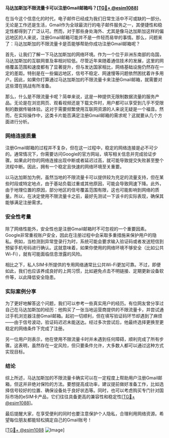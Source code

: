 **马达加斯加不限流量卡可以注册Gmail邮箱吗？[[TG💪+ @esim1088](https://t.me/s/esim1088)]**

在当今这个信息化的时代，电子邮件已经成为我们日常生活中不可或缺的一部分。无论是工作还是生活，Gmail作为全球最流行的电子邮件服务之一，其便捷性和稳定性都得到了广泛认可。然而，对于那些身处海外、尤其是像马达加斯加这样的偏远地区的人来说，注册Gmail邮箱可能并不是一件轻而易举的事情。那么，问题来了：马达加斯加的不限流量卡是否能够帮助你成功注册Gmail邮箱呢？

首先，让我们了解一下马达加斯加的网络环境。作为一个位于非洲东南部的岛国，马达加斯加的互联网普及率相对较低。尽管近年来随着通信技术的发展，这里的网络覆盖范围和速度都有了显著提升，但与发达国家相比，网络基础设施仍然存在一定的差距。特别是在一些偏远地区，信号不稳定、网速慢等问题依然困扰着许多用户。因此，如果你打算通过马达加斯加的不限流量卡来注册Gmail邮箱，就需要对这些潜在挑战有所准备。

那么，什么是不限流量卡呢？简单来说，这是一种提供无限制数据流量的服务产品。无论是在浏览网页、观看视频还是下载文件时，用户都可以享受到几乎不受限制的数据传输体验。这对于需要频繁使用互联网资源的人来说无疑是一个福音。然而，在实际操作中，这类卡片能否满足注册Gmail邮箱的需求呢？这就要从几个方面进行分析。

### 网络连接质量

注册Gmail邮箱的过程并不复杂，但在这一过程中，稳定的网络连接是必不可少的。通常情况下，你需要访问Google的官方网站，填写相关信息并完成验证步骤。如果此时你的网络连接出现中断或者延迟过高，就可能导致提交失败甚至整个流程中断。因此，拥有一个稳定且快速的网络环境至关重要。

以马达加斯加为例，虽然当地的不限流量卡可以提供较为充足的流量支持，但在某些时段或特定地点，由于基站负载过重或其他原因，可能会导致网速下降。此外，由于地理位置的原因，部分地区的信号覆盖范围有限，这也可能影响到网络的质量。所以，在决定使用不限流量卡之前，最好先测试一下该卡的实际表现，确保其能够满足注册需求。

### 安全性考量

除了网络性能外，安全性也是注册Gmail邮箱时不可忽视的一个重要因素。Google非常重视账户安全，因此在注册过程中会采取多重措施来保护用户的隐私。例如，当检测到异常登录行为时，系统可能会要求输入验证码或者发送短信到预留手机号码进行确认。这就意味着，如果你使用的网络环境不够安全（比如公共Wi-Fi），就有可能面临信息泄露的风险。

相比之下，私人SIM卡所提供的专用网络通常比公共Wi-Fi更加可靠。不过，即便如此，我们也应该养成良好的上网习惯，比如避免点击不明链接、定期更新设备软件等，以此降低安全隐患。

### 实际案例分享

为了更好地解答这个问题，我们可以参考一些真实用户的经历。有位网友曾分享过自己在马达加斯加的经历：他购买了一张当地运营商提供的不限流量卡，并尝试通过手机浏览器注册Gmail邮箱。起初一切顺利，但在填写验证码环节却遇到了麻烦——由于信号波动，验证码迟迟未能送达。经过多次尝试后，他最终选择更换至更稳定的网络条件下完成了注册。

另一位用户则表示，他在使用不限流量卡时并未遇到任何障碍，顺利完成了所有步骤。这表明，虽然存在一定风险，但只要条件允许，大多数人都可以通过这种方式实现目标。

### 结论

综上所述，马达加斯加的不限流量卡确实可以在一定程度上帮助用户注册Gmail邮箱，但这并非绝对保险的方法。要想提高成功率，建议提前做好准备工作，比如选择信号较好的位置、确保设备处于良好状态等。同时，也可以考虑购买专门针对国际市场的eSIM卡产品，它们往往具备更高的兼容性和稳定性[[TG💪+ @esim1088](https://t.me/s/esim1088)]。

最后提醒大家，在享受便利的同时也要注意保护个人隐私，合理利用网络资源。希望每位朋友都能轻松搞定自己的Gmail账号！

[[TG💪+ @esim1088](https://t.me/s/esim1088) ![Image](https://i.postimg.cc/4NQfJmqS/Snipaste-2025-05-13-00-14-12.png)]